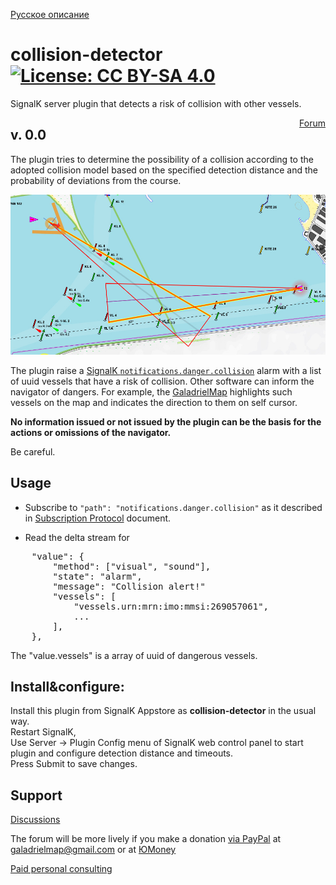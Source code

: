 [Русское описание](https://github.com/VladimirKalachikhin/collision-detector/blob/master/README.ru-RU.md)  
# collision-detector [![License: CC BY-SA 4.0](https://img.shields.io/badge/License-CC%20BY--SA%204.0-lightgrey.svg)](https://creativecommons.org/licenses/by-sa/4.0/)
SignalK server plugin that detects a  risk of collision with other vessels.
<div style='float:right;'><a href='https://github.com/VladimirKalachikhin/Galadriel-map/discussions'>Forum</a>
</div>

## v. 0.0
The plugin tries to determine the possibility of a collision according to the adopted collision model based on the specified detection distance and the probability of deviations from the course.  

![collision model](screenshots/s1.jpeg)<br>

The plugin raise a [SignalK `notifications.danger.collision`](https://signalk.org/specification/1.7.0/doc/notifications.html) alarm with a list of uuid vessels that have a risk of collision. Other software can inform the navigator of dangers. For example, the [GaladrielMap](https://www.npmjs.com/package/galadrielmap_sk) highlights such vessels on the map and indicates the direction to them on self cursor.  

**No information issued or not issued by the plugin can be the basis for the actions or omissions of the navigator.**  

Be careful.

## Usage
* Subscribe to `"path": "notifications.danger.collision"` as it described in [Subscription Protocol](https://signalk.org/specification/1.7.0/doc/subscription_protocol.html) document.   

* Read the delta stream for 
>
<pre>
    "value": {  
        "method": ["visual", "sound"],  
        "state": "alarm",  
        "message": "Collision alert!"  
        "vessels": [  
            "vessels.urn:mrn:imo:mmsi:269057061",  
            ...  
        ],  
    },
</pre>

The "value.vessels" is a array of uuid of dangerous vessels.

## Install&configure:
Install this plugin from SignalK Appstore as **collision-detector** in the usual way.  
Restart SignalK,  
Use Server -> Plugin Config menu of SignalK web control panel to start plugin and configure detection distance and timeouts.  
Press Submit to save changes.  

## Support
[Discussions](https://github.com/VladimirKalachikhin/Galadriel-map/discussions)

The forum will be more lively if you make a donation [via PayPal](https://paypal.me/VladimirKalachikhin)  at [galadrielmap@gmail.com](mailto:galadrielmap@gmail.com) or at [ЮMoney](https://yasobe.ru/na/galadrielmap)

[Paid personal consulting](https://kwork.ru/it-support/20093939/galadrielmap-installation-configuration-and-usage-consulting)  
